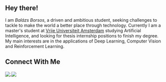 ## Hey there!

I am _Balázs Borsos_, a driven and ambitious student, seeking challenges to tackle to make the world a better place through technology. Currently I am a master's student at [Vrije Universiteit Amsterdam](https://vu.nl/en) studying Artificial Intelligence, and looking for thesis internship positions to finish my degree. My main interests are in the applications of Deep Learning, Computer Vision and Reinforcement Learning.


## Connect With Me
<a href="https://www.linkedin.com/in/balazs-borsos/">
  <img align="center" src="https://img.shields.io/badge/LinkedIn-Say%20hi!-informational?style=flat&logo=LinkedIn&logoColor=white&color=2bbc8a" />
</a>
<a href="mailto:b.blazs97@gmail.com">
  <img align="center" src="https://img.shields.io/badge/Gmail-Say%20hi!-informational?style=flat&logo=Gmail&logoColor=white&color=2bbc8a" />
</a>